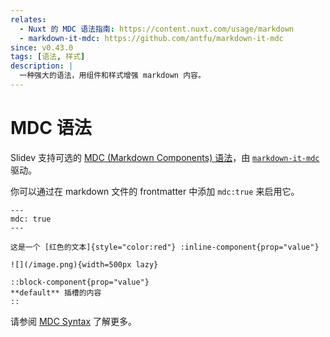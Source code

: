 ```yaml
---
relates:
  - Nuxt 的 MDC 语法指南: https://content.nuxt.com/usage/markdown
  - markdown-it-mdc: https://github.com/antfu/markdown-it-mdc
since: v0.43.0
tags: [语法, 样式]
description: |
  一种强大的语法，用组件和样式增强 markdown 内容。
---
```


# MDC 语法

Slidev 支持可选的 [MDC (Markdown Components) 语法](https://content.nuxt.com/docs/files/markdown#mdc-syntax)，由 [`markdown-it-mdc`](https://github.com/antfu/markdown-it-mdc) 驱动。

你可以通过在 markdown 文件的 frontmatter 中添加 `mdc:true` 来启用它。

```mdc
---
mdc: true
---

这是一个 [红色的文本]{style="color:red"} :inline-component{prop="value"}

![](/image.png){width=500px lazy}

::block-component{prop="value"}
**default** 插槽的内容
::
```

请参阅 [MDC Syntax](https://content.nuxt.com/guide/writing/mdc) 了解更多。
